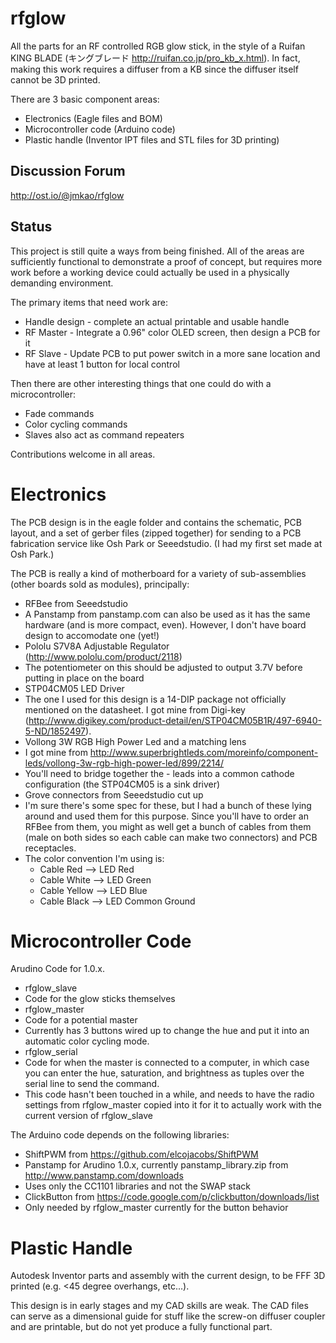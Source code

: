 rfglow
======

All the parts for an RF controlled RGB glow stick, in the style of a Ruifan KING BLADE (キングブレード http://ruifan.co.jp/pro_kb_x.html). In fact, making this work requires a diffuser from a KB since the diffuser itself cannot be 3D printed.

There are 3 basic component areas:
 * Electronics (Eagle files and BOM)
 * Microcontroller code (Arduino code)
 * Plastic handle (Inventor IPT files and STL files for 3D printing)

## Discussion Forum

http://ost.io/@jmkao/rfglow

## Status
This project is still quite a ways from being finished. All of the areas are sufficiently functional to demonstrate a proof of concept, but requires more work before a working device could actually be used in a physically demanding environment.

The primary items that need work are:
 * Handle design - complete an actual printable and usable handle
 * RF Master - Integrate a 0.96" color OLED screen, then design a PCB for it
 * RF Slave - Update PCB to put power switch in a more sane location and have at least 1 button for local control

Then there are other interesting things that one could do with a microcontroller:
 * Fade commands
 * Color cycling commands
 * Slaves also act as command repeaters

Contributions welcome in all areas.

# Electronics
The PCB design is in the eagle folder and contains the schematic, PCB layout, and a set of gerber files (zipped together) for sending to a PCB fabrication service like Osh Park or Seeedstudio. (I had my first set made at Osh Park.)

The PCB is really a kind of motherboard for a variety of sub-assemblies (other boards sold as modules), principally:
 * RFBee from Seeedstudio
  * A Panstamp from panstamp.com can also be used as it has the same hardware (and is more compact, even). However, I don't have  board design to accomodate one (yet!)
 * Pololu S7V8A Adjustable Regulator (http://www.pololu.com/product/2118)
  * The potentiometer on this should be adjusted to output 3.7V before putting in place on the board
 * STP04CM05 LED Driver
  * The one I used for this design is a 14-DIP package not officially mentioned on the datasheet. I got mine from Digi-key (http://www.digikey.com/product-detail/en/STP04CM05B1R/497-6940-5-ND/1852497).
 * Vollong 3W RGB High Power Led and a matching lens
  * I got mine from http://www.superbrightleds.com/moreinfo/component-leds/vollong-3w-rgb-high-power-led/899/2214/
  * You'll need to bridge together the - leads into a common cathode configuration (the STP04CM05 is a sink driver)
 * Grove connectors from Seeedstudio cut up
  * I'm sure there's some spec for these, but I had a bunch of these lying around and used them for this purpose. Since you'll have to order an RFBee from them, you might as well get a bunch of cables from them (male on both sides so each cable can make two connectors) and PCB receptacles.
  * The color convention I'm using is:
    * Cable Red --> LED Red
    * Cable White --> LED Green
    * Cable Yellow --> LED Blue
    * Cable Black --> LED Common Ground

# Microcontroller Code

Arudino Code for 1.0.x.

 * rfglow_slave
  * Code for the glow sticks themselves
 * rfglow_master
  * Code for a potential master
  * Currently has 3 buttons wired up to change the hue and put it into an automatic color cycling mode.
 * rfglow_serial
  * Code for when the master is connected to a computer, in which case you can enter the hue, saturation, and brightness as tuples over the serial line to send the command.
  * This code hasn't been touched in a while, and needs to have the radio settings from rfglow_master copied into it for it to actually work with the current version of rfglow_slave

The Arduino code depends on the following libraries:
 * ShiftPWM from https://github.com/elcojacobs/ShiftPWM
 * Panstamp for Arudino 1.0.x, currently panstamp_library.zip from http://www.panstamp.com/downloads
  * Uses only the CC1101 libraries and not the SWAP stack
 * ClickButton from https://code.google.com/p/clickbutton/downloads/list
  * Only needed by rfglow_master currently for the button behavior

# Plastic Handle

Autodesk Inventor parts and assembly with the current design, to be FFF 3D printed (e.g. <45 degree overhangs, etc...).

This design is in early stages and my CAD skills are weak. The CAD files can serve as a dimensional guide for stuff like the screw-on diffuser coupler and are printable, but do not yet produce a fully functional part.

